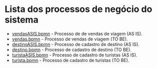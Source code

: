 # Lista dos processos de negócio do sistema

* [vendasASIS.bpmn](<(Vendas de Viagem - AS IS) - nico.costa.bpmn>) - Processo de de vendas de viagem (AS IS).
* [vendas.bpmn](<(Vendas de Viagem) - nico.costa.bpmn>) - Processo de vendas de viagem (TO BE).
* [destinoASIS.bpmn](<Cadastro de Destino (AS IS) - jcccarvalho (1).bpmn>) - Processo de cadastro de destino (AS IS).
* [destino.bpmn](<Cadastro de Destino (TO BE) - jcccarvalho.bpmn>) - Processo de cadastro de destino (TO BE).
* [turistaASIS.bpmn](<Cadastro de Turstas - dgmachado.bpmn>) - Processo de cadastro de turistas (AS IS).
* [turista.bpmn](<Cadastro de Turistas (TO BE) - dgmachado.bpmn>) - Processo de cadastro de turistas (TO BE).



